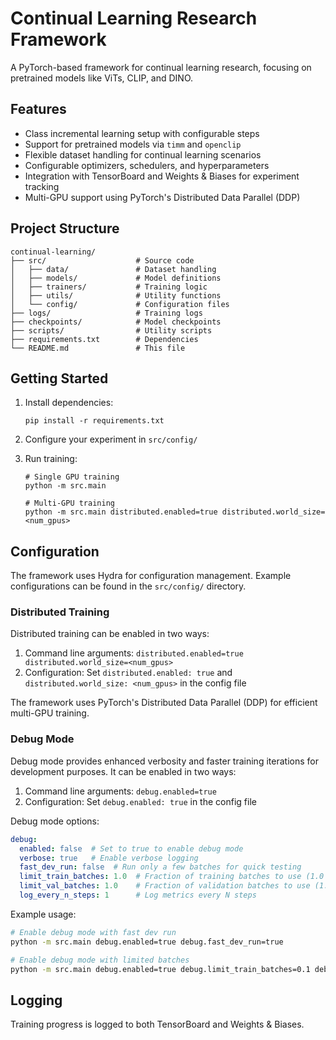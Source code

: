 # Continual Learning Research Framework

A PyTorch-based framework for continual learning research, focusing on pretrained models like ViTs, CLIP, and DINO.

## Features

- Class incremental learning setup with configurable steps
- Support for pretrained models via `timm` and `openclip`
- Flexible dataset handling for continual learning scenarios
- Configurable optimizers, schedulers, and hyperparameters
- Integration with TensorBoard and Weights & Biases for experiment tracking
- Multi-GPU support using PyTorch's Distributed Data Parallel (DDP)

## Project Structure

```
continual-learning/
├── src/                    # Source code
│   ├── data/               # Dataset handling
│   ├── models/             # Model definitions
│   ├── trainers/           # Training logic
│   ├── utils/              # Utility functions
│   └── config/             # Configuration files
├── logs/                   # Training logs
├── checkpoints/            # Model checkpoints
├── scripts/                # Utility scripts
├── requirements.txt        # Dependencies
└── README.md               # This file
```

## Getting Started

1. Install dependencies:
   ```
   pip install -r requirements.txt
   ```

2. Configure your experiment in `src/config/`

3. Run training:
   ```
   # Single GPU training
   python -m src.main
   
   # Multi-GPU training
   python -m src.main distributed.enabled=true distributed.world_size=<num_gpus>
   ```

## Configuration

The framework uses Hydra for configuration management. Example configurations can be found in the `src/config/` directory.

### Distributed Training

Distributed training can be enabled in two ways:

1. Command line arguments: `distributed.enabled=true distributed.world_size=<num_gpus>`
2. Configuration: Set `distributed.enabled: true` and `distributed.world_size: <num_gpus>` in the config file

The framework uses PyTorch's Distributed Data Parallel (DDP) for efficient multi-GPU training.

### Debug Mode

Debug mode provides enhanced verbosity and faster training iterations for development purposes. It can be enabled in two ways:

1. Command line arguments: `debug.enabled=true`
2. Configuration: Set `debug.enabled: true` in the config file

Debug mode options:

```yaml
debug:
  enabled: false  # Set to true to enable debug mode
  verbose: true   # Enable verbose logging
  fast_dev_run: false  # Run only a few batches for quick testing
  limit_train_batches: 1.0  # Fraction of training batches to use (1.0 = all)
  limit_val_batches: 1.0    # Fraction of validation batches to use (1.0 = all)
  log_every_n_steps: 1      # Log metrics every N steps
```

Example usage:

```bash
# Enable debug mode with fast dev run
python -m src.main debug.enabled=true debug.fast_dev_run=true

# Enable debug mode with limited batches
python -m src.main debug.enabled=true debug.limit_train_batches=0.1 debug.limit_val_batches=0.1
```

## Logging

Training progress is logged to both TensorBoard and Weights & Biases.
